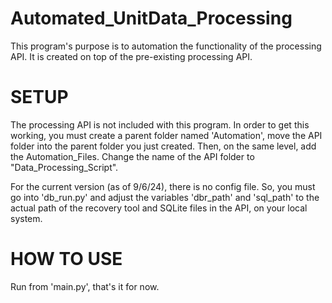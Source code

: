 # Automated_UnitData_Processing
This program's purpose is to automation the functionality of the processing API. It is created on top of the pre-existing processing API. 

# SETUP
The processing API is not included with this program. In order to get this working, you must create a parent folder named 'Automation', move the API folder into the parent folder you just created. Then, on the same level, add the Automation_Files. Change the name of the API folder to "Data_Processing_Script". 

For the current version (as of 9/6/24), there is no config file. So, you must go into 'db_run.py' and adjust the variables 'dbr_path' and 'sql_path' to the actual path of the recovery tool and SQLite files in the API, on your local system. 

# HOW TO USE
Run from 'main.py', that's it for now. 
